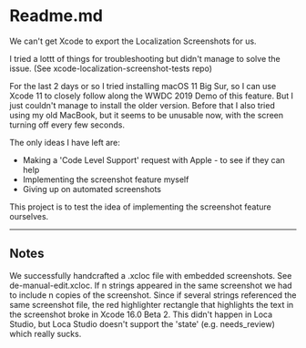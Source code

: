 
# Readme.md

We can't get Xcode to export the Localization Screenshots for us. 

I tried a lottt of things for troubleshooting but didn't manage to solve the issue. (See xcode-localization-screenshot-tests repo)

For the last 2 days or so I tried installing macOS 11 Big Sur, so I can use Xcode 11 to closely follow along the WWDC 2019 Demo of this feature. But I just couldn't manage to install the older version. Before that I also tried using my old MacBook, but it seems to be unusable now, with the screen turning off every few seconds.

The only ideas I have left are:

- Making a 'Code Level Support' request with Apple - to see if they can help
- Implementing the screenshot feature myself
- Giving up on automated screenshots

This project is to test the idea of implementing the screenshot feature ourselves.

---

## Notes

We successfully handcrafted a .xcloc file with embedded screenshots. See de-manual-edit.xcloc.
If n strings appeared in the same screenshot we had to include n copies of the screenshot. 
Since if several strings referenced the same screenshot file, the red highlighter rectangle that highlights the text in the screenshot broke in Xcode 16.0 Beta 2.
This didn't happen in Loca Studio, but Loca Studio doesn't support the 'state' (e.g. needs_review) which really sucks.
